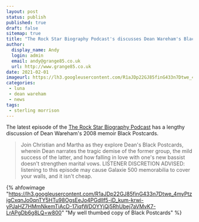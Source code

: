 ```yaml
---
layout: post
status: publish
published: true
draft: false
sitemap: true
title: "The Rock Star Biography Podcast's discusses Dean Wareham's Black Postcards"
author:
  display_name: Andy
  login: admin
  email: andy@grange85.co.uk
  url: http://www.grange85.co.uk
date: 2021-02-01
imageurl: https://lh3.googleusercontent.com/R1aJDp22GJ85finG433n7Dtwe_4myPtzigCxqnJo0qnTY5HTu98OgsEeJo4PGdlIf5-iD_kum-krwi-yPJaHZ7HMmNkemTiAcD-17iqfWDOYYjQj5RhUbej7aVMvK7-LrAPgDb6g8LQ=w2400
categories:
 - luna
 - dean wareham
 - news
tags:
 - sterling morrison
---
```


The latest episode of the [The Rock Star Biography Podcast](https://www.rockstarbiographypodcast.com/podcast/episode/4996ea40/dean-wareham-black-postcards-a-memoir-or-season-2-ep-4) has a lengthy discussion of Dean Wareham's 2008 memoir Black Postcards.

>  Join Christian and Martha as they explore Dean's Black Postcards, wherein Dean narrates the tragic demise of the former group, the mild success of the latter, and how falling in love with one's new bassist doesn't strengthen marital vows.  LISTENER DISCRETION ADVISED: listening to this episode may cause Galaxie 500 memorabilia to cover your walls, and it isn't cheap. 

{% ahfowimage "https://lh3.googleusercontent.com/R1aJDp22GJ85finG433n7Dtwe_4myPtzigCxqnJo0qnTY5HTu98OgsEeJo4PGdlIf5-iD_kum-krwi-yPJaHZ7HMmNkemTiAcD-17iqfWDOYYjQj5RhUbej7aVMvK7-LrAPgDb6g8LQ=w800" "My well thumbed copy of Black Postcards" %}

